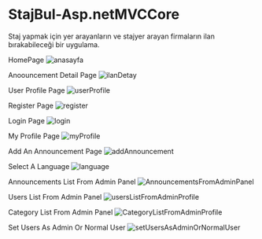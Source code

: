 # StajBul-Asp.netMVCCore
Staj yapmak için yer arayanların ve stajyer arayan firmaların ilan bırakabileceği bir uygulama.

HomePage
![anasayfa](https://user-images.githubusercontent.com/41294174/103465712-7d027400-4d4f-11eb-8c8d-14155e31b8d6.png)

Anoouncement Detail Page
![ilanDetay](https://user-images.githubusercontent.com/41294174/103465740-b0450300-4d4f-11eb-9e3f-0239d2c58e61.png)

User Profile Page
![userProfile](https://user-images.githubusercontent.com/41294174/103465761-cce13b00-4d4f-11eb-843f-66511dd48692.png)

Register Page
![register](https://user-images.githubusercontent.com/41294174/103465800-19c51180-4d50-11eb-94fb-57377c084e16.png)

Login Page
![login](https://user-images.githubusercontent.com/41294174/103465780-ea160980-4d4f-11eb-8a1e-cf0a700a06dc.png)

My Profile Page
![myProfile](https://user-images.githubusercontent.com/41294174/103465787-fb5f1600-4d4f-11eb-8656-cd7114e233ce.png)

Add An Announcement Page
![addAnnouncement](https://user-images.githubusercontent.com/41294174/103465806-2b0e1e00-4d50-11eb-94fe-51c33ed64b27.png)

Select A Language
![language](https://user-images.githubusercontent.com/41294174/103465816-45e09280-4d50-11eb-82c7-f8a5c7d330cd.png)

Announcements List From Admin Panel
![AnnouncementsFromAdminPanel](https://user-images.githubusercontent.com/41294174/103465868-9fe15800-4d50-11eb-9f42-5e0434221534.png)

Users List From Admin Panel
![usersListFromAdminProfile](https://user-images.githubusercontent.com/41294174/103465879-b9829f80-4d50-11eb-9392-f45b4cfa2a0e.png)

Category List From Admin Panel
![CategoryListFromAdminProfile](https://user-images.githubusercontent.com/41294174/103465886-cc956f80-4d50-11eb-9ee2-1bf6edc91d40.png)

Set Users As Admin Or Normal User
![setUsersAsAdminOrNormalUser](https://user-images.githubusercontent.com/41294174/103465892-ddde7c00-4d50-11eb-8538-308572126cd1.png)
